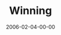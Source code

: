 ---
layout: message
category: message
series: "Full Contact Life"
title: "Winning"
date: 2006-02-04-00-00
message_id: 83
audio: "http://s3.amazonaws.com/crossroads-media/messages/audio/Full_Contact_Life_05_02-05-06_Winning.mp3"
audio-duration: ":"
explicit: false
---